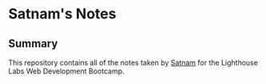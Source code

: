 # Satnam's Notes  

## Summary

This repository contains all of the notes taken by [Satnam](https://github.com/SSToor97) for the Lighthouse Labs Web Development Bootcamp.
